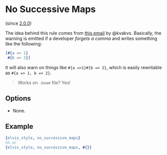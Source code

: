 # No Successive Maps

(since [2.0.0](https://github.com/inaka/elvis_core/releases/tag/2.0.0))

The idea behind this rule comes from
[this email](http://erlang.org/pipermail/erlang-questions/2017-April/092112.html) by @kvakvs.
Basically, the warning is emitted if a developer _forgets a comma_ and writes something like the following:

```erlang
[#{a => 1}
 #{b => 2}]
```

It will also warn on things like ``#{a =>1}#{b => 2}``, which is easily rewritable as
``#{a => 1, b => 2}``.

> Works on `.beam` file? Yes!

## Options

- None.

## Example

```erlang
{elvis_style, no_successive_maps}
%% or
{elvis_style, no_successive_maps, #{}}
```
